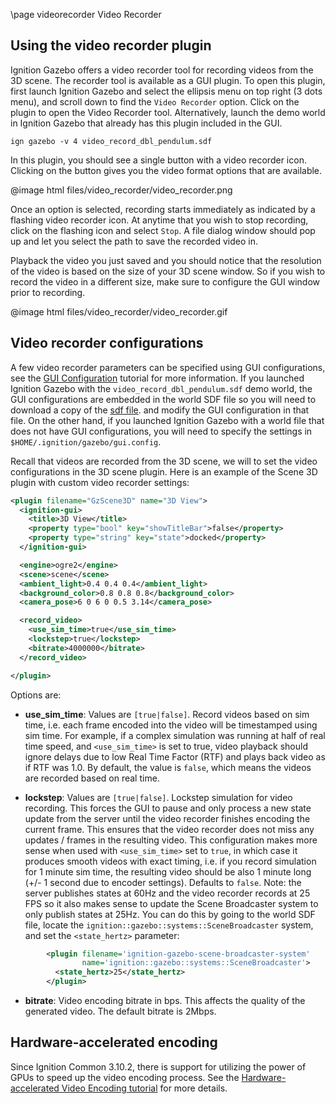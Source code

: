 \page videorecorder Video Recorder

## Using the video recorder plugin

Ignition Gazebo offers a video recorder tool for recording videos from the 3D
scene. The recorder tool is available as a GUI plugin. To open this plugin,
first launch Ignition Gazebo and select the ellipsis menu on top right
(3 dots menu), and scroll down to find the `Video Recorder` option. Click on the
plugin to open the Video Recorder tool. Alternatively, launch the demo world in
Ignition Gazebo that already has this plugin included in the GUI.

```
ign gazebo -v 4 video_record_dbl_pendulum.sdf
```

In this plugin, you should see a single button with a video recorder icon.
Clicking on the button gives you the video format options that are available.

@image html files/video_recorder/video_recorder.png

Once an option is selected, recording starts immediately as indicated by
a flashing video recorder icon. At anytime that you wish to stop recording,
click on the flashing icon and select `Stop`. A file dialog window should pop up
and let you select the path to save the recorded video in.

Playback the video you just saved and you should notice that the resolution
of the video is based on the size of your 3D scene window. So if you wish
to record the video in a different size, make sure to configure the GUI
window prior to recording.

@image html files/video_recorder/video_recorder.gif


## Video recorder configurations

A few video recorder parameters can be specified using GUI configurations, see
the [GUI Configuration](gui_config.html) tutorial for more information.
If you launched Ignition Gazebo with the
`video_record_dbl_pendulum.sdf` demo world, the GUI configurations are embedded
in the world SDF file so you will need to download a copy of the
[sdf file](https://raw.githubusercontent.com/ignitionrobotics/ign-gazebo/ign-gazebo4/examples/worlds/video_record_dbl_pendulum.sdf).
and modify the GUI configuration in that file. On the other hand, if you
launched Ignition Gazebo with a world file that does not have GUI
configurations, you will need to specify the settings in
`$HOME/.ignition/gazebo/gui.config`.

Recall that videos are recorded from the 3D scene, we will to set the video
configurations in the 3D scene plugin. Here is an example of the
Scene 3D plugin with custom video recorder settings:

```xml
<plugin filename="GzScene3D" name="3D View">
  <ignition-gui>
    <title>3D View</title>
    <property type="bool" key="showTitleBar">false</property>
    <property type="string" key="state">docked</property>
  </ignition-gui>

  <engine>ogre2</engine>
  <scene>scene</scene>
  <ambient_light>0.4 0.4 0.4</ambient_light>
  <background_color>0.8 0.8 0.8</background_color>
  <camera_pose>6 0 6 0 0.5 3.14</camera_pose>

  <record_video>
    <use_sim_time>true</use_sim_time>
    <lockstep>true</lockstep>
    <bitrate>4000000</bitrate>
  </record_video>

</plugin>
```

Options are:

* **use_sim_time**: Values are `[true|false]`. Record videos based on sim time,
i.e. each frame encoded into the video will be timestamped using sim time.
For example, if a complex simulation was running at half of real time speed, and
`<use_sim_time>` is set to true, video playback should ignore delays due
to low Real Time Factor (RTF) and plays back video as if RTF was 1.0.
By default, the value is `false`, which means the videos are recorded based
on real time.

* **lockstep**: Values are `[true|false]`. Lockstep simulation for video
recording. This forces the GUI to pause and only process a new state update
from the server until the video recorder finishes encoding the current frame.
This ensures that the video recorder does not miss any updates / frames in the
resulting video. This configuration makes more sense when used with
`<use_sim_time>` set to `true`, in which case it produces smooth videos
with exact timing, i.e. if you record simulation for 1 minute sim time,
the resulting video should be also 1 minute long (+/- 1 second due to encoder
settings). Defaults to `false`. Note: the server publishes states at 60Hz
and the video recorder records at 25 FPS so it also makes sense to update the
Scene Broadcaster system to only publish states at 25Hz. You can do this by
going to the world SDF file, locate the
`ignition::gazebo::systems::SceneBroadcaster` system, and set the
`<state_hertz>` parameter:

```xml
        <plugin filename='ignition-gazebo-scene-broadcaster-system'
                name='ignition::gazebo::systems::SceneBroadcaster'>
          <state_hertz>25</state_hertz>
        </plugin>
```

* **bitrate**: Video encoding bitrate in bps. This affects the quality of the
generated video. The default bitrate is 2Mbps.
  
## Hardware-accelerated encoding

Since Ignition Common 3.10.2, there is support for utilizing the power of GPUs
to speed up the video encoding process. See the
[Hardware-accelerated Video Encoding tutorial](https://github.com/ignitionrobotics/ign-common/blob/ign-common3/tutorials/install.md)
for more details.
